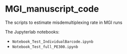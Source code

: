 # MGI_manuscript_code
The scripts to estimate misdemultiplexing rate in MGI runs 

The Jupyterlab notebooks:
* `Notebook_Test_IndividualBarcode.ipynb`
* `Notebook_Test_full_PE300.ipynb`


